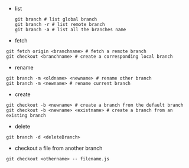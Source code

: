 * list

  ```shell
  git branch # list global branch
  git branch -r # list remote branch
  git branch -a # list all the branches name
  ```
  
* fetch

```shell
git fetch origin <branchname> # fetch a remote branch
git checkout <branchname> # create a corresponding local branch
```

* rename

```shell
git branch -m <oldname> <newname> # rename other branch
git branch -m <newname> # rename current branch
```

* create

```shell
git checkout -b <newname> # create a branch from the default branch
git checkout -b <newname> <existname> # create a branch from an existing branch
```

* delete

```
git branch -d <deleteBranch>
```

* checkout a file from another branch

```
git checkout <othername> -- filename.js
```

